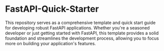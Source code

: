 # FastAPI-Quick-Starter
This repository serves as a comprehensive template and quick start guide for developing robust FastAPI applications. Whether you're a seasoned developer or just getting started with FastAPI, this template provides a solid foundation and streamlines the development process, allowing you to focus more on building your application's features.
